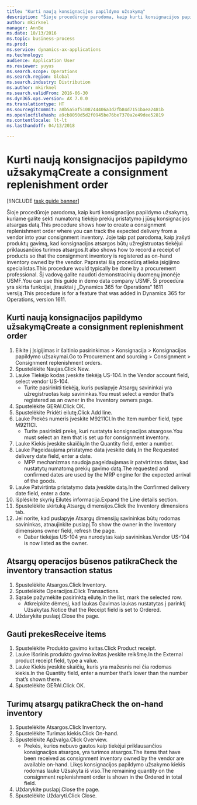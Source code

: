```yaml
---
title: "Kurti naują konsignacijos papildymo užsakymą"
description: "Šioje procedūroje parodoma, kaip kurti konsignacijos papildymo užsakymą, kuriame galite sekti numatomą tiekėjo prekių pristatymo į jūsų konsignacijos atsargas datą."
author: mkirknel
manager: AnnBe
ms.date: 10/13/2016
ms.topic: business-process
ms.prod: 
ms.service: dynamics-ax-applications
ms.technology: 
audience: Application User
ms.reviewer: yuyus
ms.search.scope: Operations
ms.search.region: Global
ms.search.industry: Distribution
ms.author: mkirknel
ms.search.validFrom: 2016-06-30
ms.dyn365.ops.version: AX 7.0.0
ms.translationtype: HT
ms.sourcegitcommit: a8b5a5af5108744406a3d2fb84d7151baea2481b
ms.openlocfilehash: a9cb8050d5d2f0945be76be7370a2e49dee52819
ms.contentlocale: lt-lt
ms.lasthandoff: 04/13/2018

---
```

# <a name="create-a-consignment-replenishment-order"></a><span data-ttu-id="d070a-103">Kurti naują konsignacijos papildymo užsakymą</span><span class="sxs-lookup"><span data-stu-id="d070a-103">Create a consignment replenishment order</span></span>

[!INCLUDE [task guide banner](../../includes/task-guide-banner.md)]

<span data-ttu-id="d070a-104">Šioje procedūroje parodoma, kaip kurti konsignacijos papildymo užsakymą, kuriame galite sekti numatomą tiekėjo prekių pristatymo į jūsų konsignacijos atsargas datą.</span><span class="sxs-lookup"><span data-stu-id="d070a-104">This procedure shows how to create a consignment replenishment order where you can track the expected delivery from a vendor into your consignment inventory.</span></span> <span data-ttu-id="d070a-105">Joje taip pat parodoma, kaip įrašyti produktų gavimą, kad konsignacijos atsargos būtų užregistruotas tiekėjui priklausančios turimos atsargos.</span><span class="sxs-lookup"><span data-stu-id="d070a-105">It also shows how to record a receipt of products so that the consignment inventory is registered as on-hand inventory owned by the vendor.</span></span> <span data-ttu-id="d070a-106">Paprastai šią procedūrą atlieka įsigijimo specialistas.</span><span class="sxs-lookup"><span data-stu-id="d070a-106">This procedure would typically be done by a procurement professional.</span></span> <span data-ttu-id="d070a-107">Šį vadovą galite naudoti demonstracinių duomenų įmonėje USMF.</span><span class="sxs-lookup"><span data-stu-id="d070a-107">You can use this guide in demo data company USMF.</span></span> <span data-ttu-id="d070a-108">Ši procedūra yra skirta funkcijai, įtrauktai į „Dynamics 365 for Operations“ 1611 versiją.</span><span class="sxs-lookup"><span data-stu-id="d070a-108">This procedure is for a feature that was added in Dynamics 365 for Operations, version 1611.</span></span>




## <a name="create-a-consignment-replenishment-order"></a><span data-ttu-id="d070a-109">Kurti naują konsignacijos papildymo užsakymą</span><span class="sxs-lookup"><span data-stu-id="d070a-109">Create a consignment replenishment order</span></span>
1. <span data-ttu-id="d070a-110">Eikite į Įsigijimas ir šaltinio pasirinkimas > Konsignacija > Konsignacijos papildymo užsakymai.</span><span class="sxs-lookup"><span data-stu-id="d070a-110">Go to Procurement and sourcing > Consignment > Consignment replenishment orders.</span></span>
2. <span data-ttu-id="d070a-111">Spustelėkite Naujas.</span><span class="sxs-lookup"><span data-stu-id="d070a-111">Click New.</span></span>
3. <span data-ttu-id="d070a-112">Lauke Tiekėjo kodas įveskite tiekėją US-104.</span><span class="sxs-lookup"><span data-stu-id="d070a-112">In the Vendor account field, select vendor US-104.</span></span>
    * <span data-ttu-id="d070a-113">Turite pasirinkti tiekėją, kuris puslapyje Atsargų savininkai yra užregistruotas kaip savininkas.</span><span class="sxs-lookup"><span data-stu-id="d070a-113">You must select a vendor that’s registered as an owner in the Inventory owners page.</span></span>  
4. <span data-ttu-id="d070a-114">Spustelėkite GERAI.</span><span class="sxs-lookup"><span data-stu-id="d070a-114">Click OK.</span></span>
5. <span data-ttu-id="d070a-115">Spustelėkite Pridėti eilutę.</span><span class="sxs-lookup"><span data-stu-id="d070a-115">Click Add line.</span></span>
6. <span data-ttu-id="d070a-116">Lauke Prekės numeris įveskite M9211CI.</span><span class="sxs-lookup"><span data-stu-id="d070a-116">In the Item number field, type M9211CI.</span></span>
    * <span data-ttu-id="d070a-117">Turite pasirinkti prekę, kuri nustatyta konsignacijos atsargose.</span><span class="sxs-lookup"><span data-stu-id="d070a-117">You must select an item that is set up for consignment inventory.</span></span>  
7. <span data-ttu-id="d070a-118">Lauke Kiekis įveskite skaičių.</span><span class="sxs-lookup"><span data-stu-id="d070a-118">In the Quantity field, enter a number.</span></span>
8. <span data-ttu-id="d070a-119">Lauke Pageidaujama pristatymo data įveskite datą.</span><span class="sxs-lookup"><span data-stu-id="d070a-119">In the Requested delivery date field, enter a date.</span></span>
    * <span data-ttu-id="d070a-120">MPP mechanizmas naudoja pageidaujamas ir patvirtintas datas, kad nustatytų numatomą prekių gavimo datą.</span><span class="sxs-lookup"><span data-stu-id="d070a-120">The requested and confirmed dates are used by the MRP engine for the expected arrival of the goods.</span></span>  
9. <span data-ttu-id="d070a-121">Lauke Patvirtinta pristatymo data įveskite datą.</span><span class="sxs-lookup"><span data-stu-id="d070a-121">In the Confirmed delivery date field, enter a date.</span></span>
10. <span data-ttu-id="d070a-122">Išplėskite skyrių Eilutės informacija.</span><span class="sxs-lookup"><span data-stu-id="d070a-122">Expand the Line details section.</span></span>
11. <span data-ttu-id="d070a-123">Spustelėkite skirtuką Atsargų dimensijos.</span><span class="sxs-lookup"><span data-stu-id="d070a-123">Click the Inventory dimensions tab.</span></span>
12. <span data-ttu-id="d070a-124">Jei norite, kad puslapyje Atsargų dimensijų savininkas būtų rodomas savininkas, atnaujinkite puslapį.</span><span class="sxs-lookup"><span data-stu-id="d070a-124">To show the owner in the Inventory dimensions owner field, refresh the page.</span></span>
    * <span data-ttu-id="d070a-125">Dabar tiekėjas US-104 yra nurodytas kaip savininkas.</span><span class="sxs-lookup"><span data-stu-id="d070a-125">Vendor US-104 is now listed as the owner.</span></span>  

## <a name="check-the-inventory-transaction-status"></a><span data-ttu-id="d070a-126">Atsargų operacijos būsenos patikra</span><span class="sxs-lookup"><span data-stu-id="d070a-126">Check the inventory transaction status</span></span>
1. <span data-ttu-id="d070a-127">Spustelėkite Atsargos.</span><span class="sxs-lookup"><span data-stu-id="d070a-127">Click Inventory.</span></span>
2. <span data-ttu-id="d070a-128">Spustelėkite Operacijos.</span><span class="sxs-lookup"><span data-stu-id="d070a-128">Click Transactions.</span></span>
3. <span data-ttu-id="d070a-129">Sąraše pažymėkite pasirinktą eilutę.</span><span class="sxs-lookup"><span data-stu-id="d070a-129">In the list, mark the selected row.</span></span>
    * <span data-ttu-id="d070a-130">Atkreipkite dėmesį, kad laukas Gavimas laukas nustatytas į parinktį Užsakytas.</span><span class="sxs-lookup"><span data-stu-id="d070a-130">Notice that the Receipt field is set to Ordered.</span></span>  
4. <span data-ttu-id="d070a-131">Uždarykite puslapį.</span><span class="sxs-lookup"><span data-stu-id="d070a-131">Close the page.</span></span>

## <a name="receive-items"></a><span data-ttu-id="d070a-132">Gauti prekes</span><span class="sxs-lookup"><span data-stu-id="d070a-132">Receive items</span></span>
1. <span data-ttu-id="d070a-133">Spustelėkite Produkto gavimo kvitas.</span><span class="sxs-lookup"><span data-stu-id="d070a-133">Click Product receipt.</span></span>
2. <span data-ttu-id="d070a-134">Lauke Išorinis produkto gavimo kvitas įveskite reikšmę.</span><span class="sxs-lookup"><span data-stu-id="d070a-134">In the External product receipt field, type a value.</span></span>
3. <span data-ttu-id="d070a-135">Lauke Kiekis įveskite skaičių, kuris yra mažesnis nei čia rodomas kiekis.</span><span class="sxs-lookup"><span data-stu-id="d070a-135">In the Quantity field, enter a number that’s lower than the number that’s shown there.</span></span>
4. <span data-ttu-id="d070a-136">Spustelėkite GERAI.</span><span class="sxs-lookup"><span data-stu-id="d070a-136">Click OK.</span></span>

## <a name="check-the-on-hand-inventory"></a><span data-ttu-id="d070a-137">Turimų atsargų patikra</span><span class="sxs-lookup"><span data-stu-id="d070a-137">Check the on-hand inventory</span></span>
1. <span data-ttu-id="d070a-138">Spustelėkite Atsargos.</span><span class="sxs-lookup"><span data-stu-id="d070a-138">Click Inventory.</span></span>
2. <span data-ttu-id="d070a-139">Spustelėkite Turimas kiekis.</span><span class="sxs-lookup"><span data-stu-id="d070a-139">Click On-hand.</span></span>
3. <span data-ttu-id="d070a-140">Spustelėkite Apžvalga.</span><span class="sxs-lookup"><span data-stu-id="d070a-140">Click Overview.</span></span>
    * <span data-ttu-id="d070a-141">Prekės, kurios nebuvo gautos kaip tiekėjui priklausančios konsignacijos atsargos, yra turimos atsargos.</span><span class="sxs-lookup"><span data-stu-id="d070a-141">The items that have been received as consignment inventory owned by the vendor are available on-hand.</span></span> <span data-ttu-id="d070a-142">Likęs konsignacijos papildymo užsakymo kiekis rodomas lauke Užsakyta iš viso.</span><span class="sxs-lookup"><span data-stu-id="d070a-142">The remaining quantity on the consignment replenishment order is shown in the Ordered in total field.</span></span>  
4. <span data-ttu-id="d070a-143">Uždarykite puslapį.</span><span class="sxs-lookup"><span data-stu-id="d070a-143">Close the page.</span></span>
5. <span data-ttu-id="d070a-144">Spustelėkite Uždaryti.</span><span class="sxs-lookup"><span data-stu-id="d070a-144">Click Close.</span></span>

